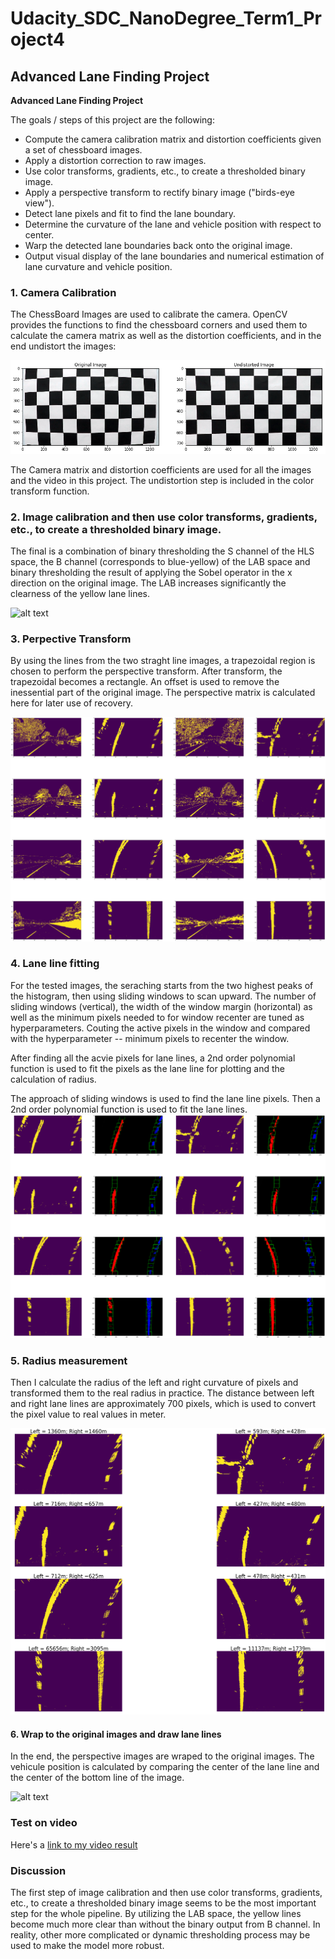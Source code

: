 # Udacity_SDC_NanoDegree_Term1_Project4
Advanced Lane Finding Project
---

**Advanced Lane Finding Project**

The goals / steps of this project are the following:

* Compute the camera calibration matrix and distortion coefficients given a set of chessboard images.
* Apply a distortion correction to raw images.
* Use color transforms, gradients, etc., to create a thresholded binary image.
* Apply a perspective transform to rectify binary image ("birds-eye view").
* Detect lane pixels and fit to find the lane boundary.
* Determine the curvature of the lane and vehicle position with respect to center.
* Warp the detected lane boundaries back onto the original image.
* Output visual display of the lane boundaries and numerical estimation of lane curvature and vehicle position.



### 1. Camera Calibration

The ChessBoard Images are used to calibrate the camera. OpenCV provides the functions to find the chessboard corners and used them to calculate the camera matrix as well as the distortion coefficients, and in the end undistort the images:

![alt text](https://github.com/chaidamu519/Udacity_SDC_NanoDegree_Term1_Project4/blob/master/chessboard.png)

The Camera matrix and distortion coefficients are used for all the images and the video in this project. The undistortion step is included in the color transform function.


### 2.  Image calibration and then use color transforms, gradients, etc., to create a thresholded binary image.

The final is a combination of binary thresholding the S channel of the HLS space, the B channel (corresponds to blue-yellow) of the LAB space and binary thresholding the result of applying the Sobel operator in the x direction on the original image. The LAB increases significantly the clearness of the yellow lane lines.

![alt text](https://github.com/chaidamu519/Udacity_SDC_NanoDegree_Term1_Project4/blob/master/Image_undistort_and_colorGradient.png)

### 3. Perpective Transform
By using the lines from the two straght line images, a trapezoidal region is chosen to perform the perspective transform. After transform, the trapezoidal becomes a rectangle. An offset is used to remove the inessential part of the original image. The perspective matrix is calculated here for later use of recovery. 

![alt text](https://github.com/chaidamu519/Udacity_SDC_NanoDegree_Term1_Project4/blob/master/perspective.png)


### 4. Lane line fitting
For the tested images, the seraching starts from the two highest peaks of the histogram, then using sliding windows to scan upward. The number of sliding windows (vertical), the width of the window margin (horizontal) as well as the minimum pixels needed to for window recenter are tuned as hyperparameters. Couting the active pixels in the window and compared with the hyperparameter  -- minimum pixels to recenter the window.

After finding all the acvie pixels for lane lines, a 2nd order polynomial function is used to fit the pixels as the lane line for plotting and the calculation of radius.

The approach of sliding windows is used to find the lane line pixels. Then a 2nd order polynomial function is used to fit the lane lines.
![alt text](https://github.com/chaidamu519/Udacity_SDC_NanoDegree_Term1_Project4/blob/master/polyfitting.png)


### 5. Radius measurement

Then I calculate the radius of the left and right curvature of pixels and transformed them to the real radius in practice. The distance between left and right lane lines are approximately 700 pixels, which is used to convert the pixel value to real values in meter.

![alt text](https://github.com/chaidamu519/Udacity_SDC_NanoDegree_Term1_Project4/blob/master/radius_calculation.png)


#### 6. Wrap to the original images and draw lane lines
In the end, the perspective images are wraped to the original images. The vehicule position is calculated by comparing the center of the lane line and the center of the bottom line of the image. 

![alt text](https://github.com/chaidamu519/Udacity_SDC_NanoDegree_Term1_Project4/blob/master/test_on_images.png)


### Test on video

Here's a [link to my video result](https://github.com/chaidamu519/Udacity_SDC_NanoDegree_Term1_Project4/blob/master/project_video_output.mp4)


### Discussion

The first step of image calibration and then use color transforms, gradients, etc., to create a thresholded binary image seems to be the most important step for the whole pipeline. By utilizing the LAB space, the yellow lines become much more clear than without the binary output from B channel. 
In reality, other more complicated or dynamic thresholding process may be used to make the model more robust.
  
